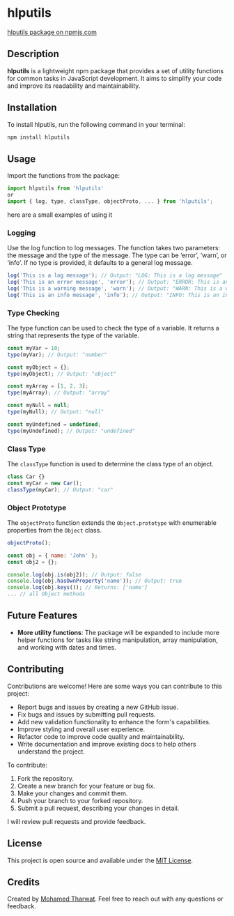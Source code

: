 
# hlputils

[hlputils package on npmjs.com](https://www.npmjs.com/package/hlputils)


## Description

**hlputils** is a lightweight npm package that provides a set of utility functions for common tasks in JavaScript development. It aims to simplify your code and improve its readability and maintainability.

## Installation

To install hlputils, run the following command in your terminal:

```bash
npm install hlputils
```

## Usage

Import the functions from the package:

```javascript
import hlputils from 'hlputils'
or
import { log, type, classType, objectProto, ... } from 'hlputils';
```

here are a small examples of using it

### Logging

Use the log function to log messages. The function takes two parameters: the message and the type of the message. The type can be ‘error’, ‘warn’, or ‘info’. If no type is provided, it defaults to a general log message.

```javascript
log('This is a log message'); // Output: "LOG: This is a log message"
log('This is an error message', 'error'); // Output: "ERROR: This is an error message"
log('This is a warning message', 'warn'); // Output: "WARN: This is a warning message"
log('This is an info message', 'info'); // Output: "INFO: This is an info message"
```

### Type Checking

The type function can be used to check the type of a variable. It returns a string that represents the type of the variable.

```javascript
const myVar = 10;
type(myVar); // Output: "number"

const myObject = {};
type(myObject); // Output: "object"

const myArray = [1, 2, 3];
type(myArray); // Output: "array"

const myNull = null;
type(myNull); // Output: "null"

const myUndefined = undefined;
type(myUndefined); // Output: "undefined"
```

### Class Type

The `classType` function is used to determine the class type of an object.

```javascript
class Car {}
const myCar = new Car();
classType(myCar); // Output: "car"
```

### Object Prototype

The `objectProto` function extends the `Object.prototype` with enumerable properties from the `Object` class.

```javascript
objectProto();

const obj = { name: 'John' };
const obj2 = {};

console.log(obj.is(obj2)); // Output: false
console.log(obj.hasOwnProperty('name')); // Output: true
console.log(obj.keys()); // Returns: ['name']
... // all Object methods
```

## Future Features

- **More utility functions**: The package will be expanded to include more helper functions for tasks like string manipulation, array manipulation, and working with dates and times.

## Contributing

Contributions are welcome! Here are some ways you can contribute to this project:

- Report bugs and issues by creating a new GitHub issue.
- Fix bugs and issues by submitting pull requests.
- Add new validation functionality to enhance the form's capabilities.
- Improve styling and overall user experience.
- Refactor code to improve code quality and maintainability.
- Write documentation and improve existing docs to help others understand the project.

To contribute:

1. Fork the repository.
2. Create a new branch for your feature or bug fix.
3. Make your changes and commit them.
4. Push your branch to your forked repository.
5. Submit a pull request, describing your changes in detail.

I will review pull requests and provide feedback.

## License

This project is open source and available under the [MIT License](LICENSE).

## Credits

Created by [Mohamed Tharwat](https://github.com/mohamedtharwat000). Feel free to reach out with any questions or feedback.

